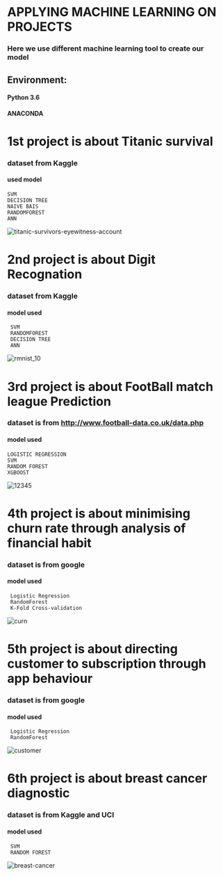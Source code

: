 # APPLYING MACHINE LEARNING ON PROJECTS
### Here we use different machine learning tool to create our model
## Environment:
#### Python 3.6
#### ANACONDA
 

# 1st project is about Titanic survival
### dataset from Kaggle
#### used model
    SVM
    DECISION TREE
    NAIVE BAIS
    RANDOMFOREST
    ANN
![titanic-survivors-eyewitness-account](https://user-images.githubusercontent.com/41201124/49702073-7eb5e800-fc1a-11e8-8ccc-627ec6cfaf18.jpg)


# 2nd project is about Digit Recognation
### dataset from Kaggle
#### model used
     SVM
     RANDOMFOREST
     DECISION TREE
     ANN
![rmnist_10](https://user-images.githubusercontent.com/41201124/49702279-8c6c6d00-fc1c-11e8-991d-9fab36041513.png)

# 3rd project is about FootBall match league Prediction
### dataset is from  http://www.football-data.co.uk/data.php
#### model used
    LOGISTIC REGRESSION
    SVM
    RANDOM FOREST
    XGBOOST

![12345](https://user-images.githubusercontent.com/41201124/50042716-20ab5980-008d-11e9-95df-7ea22de47146.jpg)

# 4th project is about minimising churn rate through analysis of financial habit
### dataset is from google
#### model used
     Logistic Regression
     RandomForest
     K-Fold Cross-validation
     
![curn](https://user-images.githubusercontent.com/41201124/50422195-3d564700-086e-11e9-816c-9a2a68c842a3.jpeg)

# 5th project is about directing customer to subscription through app behaviour
### dataset is from google
#### model used
     Logistic Regression
     RandomForest
     
![customer](https://user-images.githubusercontent.com/41201124/50422198-447d5500-086e-11e9-8fd8-cf52477a61cf.png)

# 6th project is about breast cancer diagnostic
### dataset is from Kaggle and UCI
#### model used
     SVM
     RANDOM FOREST

![breast-cancer](https://user-images.githubusercontent.com/41201124/49702290-a908a500-fc1c-11e8-8742-f7bf679f0e64.jpg)

